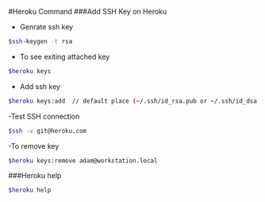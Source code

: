 #Heroku Command
###Add SSH Key on Heroku
- Genrate ssh key
```bash
$ssh-keygen -t rsa
```
- To see exiting attached key
```bash
$heroku keys
```
- Add ssh key
```bash
$heroku keys:add  // default place (~/.ssh/id_rsa.pub or ~/.ssh/id_dsa.pub). 
```
-Test SSH connection
```bash
$ssh -v git@heroku.com
```
-To remove key
```bash
$heroku keys:remove adam@workstation.local
```
###Heroku help
```bash
$heroku help
```
